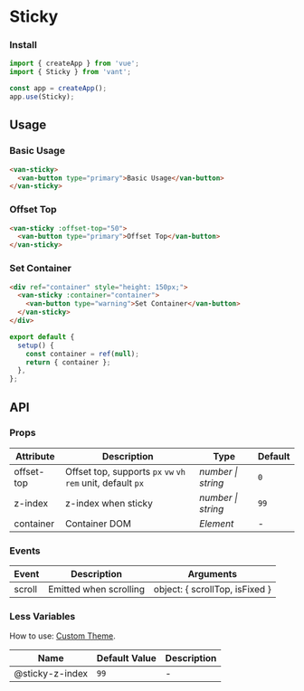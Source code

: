 # Sticky

### Install

```js
import { createApp } from 'vue';
import { Sticky } from 'vant';

const app = createApp();
app.use(Sticky);
```

## Usage

### Basic Usage

```html
<van-sticky>
  <van-button type="primary">Basic Usage</van-button>
</van-sticky>
```

### Offset Top

```html
<van-sticky :offset-top="50">
  <van-button type="primary">Offset Top</van-button>
</van-sticky>
```

### Set Container

```html
<div ref="container" style="height: 150px;">
  <van-sticky :container="container">
    <van-button type="warning">Set Container</van-button>
  </van-sticky>
</div>
```

```js
export default {
  setup() {
    const container = ref(null);
    return { container };
  },
};
```

## API

### Props

| Attribute  | Description                                                  | Type               | Default |
|------------|--------------------------------------------------------------|--------------------|---------|
| offset-top | Offset top, supports `px` `vw` `vh` `rem` unit, default `px` | _number \| string_ | `0`     |
| z-index    | z-index when sticky                                          | _number \| string_ | `99`    |
| container  | Container DOM                                                | _Element_          | -       |

### Events

| Event  | Description            | Arguments                      |
|--------|------------------------|--------------------------------|
| scroll | Emitted when scrolling | object: { scrollTop, isFixed } |

### Less Variables

How to use: [Custom Theme](#/en-US/theme).

| Name            | Default Value | Description |
|-----------------|---------------|-------------|
| @sticky-z-index | `99`          | -           |
